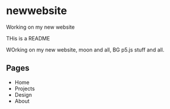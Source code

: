 # newwebsite
Working on my new website

THis is a README

WOrking on my new website, moon and all, BG p5.js stuff and all.

## Pages
* Home
* Projects
* Design
* About
